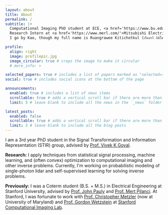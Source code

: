 ```yaml
---
layout: about
title: About
permalink: /
subtitle: |+
  Computational Imaging PhD student at ECE, <a href='https://www.bu.edu/'>Boston University</a><br>
  Research Intern at <a href='https://www.merl.com/'>Mitsubishi Electric Research Laboratories (MERL)</a><br>
  I go by Kao, though my full name is Ruangrawee Kitichotkul (เรืองรวี กิติโชตน์กุล).

profile:
  align: right
  image: profilepic.jpg
  image_circular: true # crops the image to make it circular
  # more_info: >

selected_papers: true # includes a list of papers marked as "selected={true}"
social: true # includes social icons at the bottom of the page

announcements:
  enabled: true # includes a list of news items
  scrollable: true # adds a vertical scroll bar if there are more than 3 news items
  limit: 5 # leave blank to include all the news in the `_news` folder

latest_posts:
  enabled: false
  scrollable: true # adds a vertical scroll bar if there are more than 3 new posts items
  limit: 3 # leave blank to include all the blog posts
---
```


I am a 3rd year PhD student in the Signal Transformation and Information Representation (STIR) group, advised by <a href='https://www.vivekgoyal.org/'>Prof. Vivek K Goyal</a>.

**Research:** I apply techniques from statistical signal processing, machine learning, and (often convex) optimization to computational imaging and other inverse problems.
Currently, I'm working on probabilistic modeling of single-photon lidar and self-supervised learning for solving inverse problems.

**Previously:** I was a Coterm student (B.S. + M.S.) in Electrical Engineering at Stanford University, advised by <a href='https://web.stanford.edu/~pauly/'>Prof. John Pauly</a> and <a href='https://stanford.edu/~pilanci/'>Prof. Mert Pilanci</a>. At Stanford, I was fortunate to work with <a href='https://www.cs.umd.edu/~metzler/'>Prof. Christopher Metzler</a> (now at University of Maryland) and <a href='https://stanford.edu/~gordonwz/'>Prof. Gordon Wetzstein</a> at <a href='https://www.computationalimaging.org/'>Stanford Computational Imaging Lab</a>.

